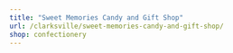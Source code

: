 ```yaml
---
title: "Sweet Memories Candy and Gift Shop"
url: /clarksville/sweet-memories-candy-and-gift-shop/
shop: confectionery
---
```

